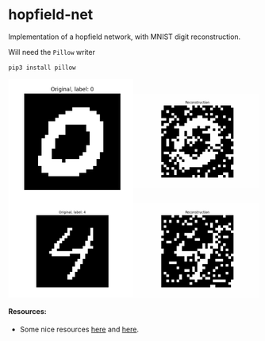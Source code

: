 # hopfield-net
Implementation of a hopfield network, with MNIST digit reconstruction.

Will need the `Pillow` writer

```bash
pip3 install pillow
```

<div style="display: flex; align-items: center;">
  <img src="patterns/pattern_0.png" alt="Original pattern" style="width: 50%;"/>
  <img src="patterns/HP_ani_pat0.gif" alt="Reconstruction" style="width: 50%;"/>
</div>

<div style="display: flex; align-items: center;">
  <img src="patterns/pattern_1.png" alt="Original pattern" style="width: 50%;"/>
  <img src="patterns/HP_ani_pat1.gif" alt="Reconstruction" style="width: 50%;"/>
</div>

#### Resources:

- Some nice resources [here](https://perso.ens-lyon.fr/eric.thierry/Graphes2010/alice-julien-laferriere.pdf) and [here](http://therisingsea.org/notes/deeprl-seminar-lecture3.pdf).